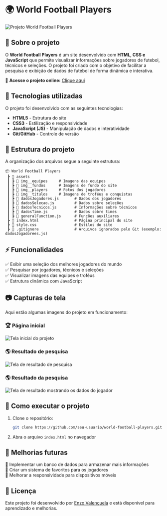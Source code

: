 # 🌍 World Football Players  

![Projeto World Football Players](https://1drv.ms/i/c/10827a64be25b620/EbMxl7Tp5BZFu9N_lljpMeEB3TuT8X0IKoiuyVc5TjzeMw?e=2ficrj) 

## 📌 Sobre o projeto  

O **World Football Players** é um site desenvolvido com **HTML, CSS e JavaScript** que permite visualizar informações sobre jogadores de futebol, técnicos e seleções. O projeto foi criado com o objetivo de facilitar a pesquisa e exibição de dados de futebol de forma dinâmica e interativa.  

🔗 **Acesse o projeto online:** [Clique aqui](https://enzovalencuela-world-football-players.netlify.app/)  

## 🎨 Tecnologias utilizadas  

O projeto foi desenvolvido com as seguintes tecnologias:  

- **HTML5** - Estrutura do site  
- **CSS3** - Estilização e responsividade  
- **JavaScript (JS)** - Manipulação de dados e interatividade  
- **Git/GitHub** - Controle de versão  

## 📂 Estrutura do projeto  

A organização dos arquivos segue a seguinte estrutura:  

```
📦 World Football Players
 ┣ 📂 assets
 ┃ ┣ 📂 img__equipes     # Imagens das equipes
 ┃ ┣ 📂 img__fundos      # Imagens de fundo do site
 ┃ ┣ 📂 img__players     # Fotos dos jogadores
 ┃ ┣ 📂 img__titulos     # Imagens de troféus e conquistas
 ┃ ┣ 📝 dadosJogadores.js       # Dados dos jogadores
 ┃ ┣ 📝 dadosSelecao.js         # Dados sobre seleções
 ┃ ┣ 📝 dadosTecnicos.js        # Informações sobre técnicos
 ┃ ┣ 📝 dadosTime.js            # Dados sobre times
 ┃ ┣ 📝 generalFunction.js      # Funções auxiliares
 ┣ 📝 index.html                # Página principal do site
 ┣ 🎨 style.css                 # Estilos do site
 ┣ 📝 .gitignore                # Arquivos ignorados pelo Git (exemplo: dadosJogadorees.js)
```

## ⚡ Funcionalidades  

✅ Exibir uma seleção dos melhores jogadores do mundo  
✅ Pesquisar por jogadores, técnicos e seleções  
✅ Visualizar imagens das equipes e troféus  
✅ Estrutura dinâmica com JavaScript  

## 📷 Capturas de tela  

Aqui estão algumas imagens do projeto em funcionamento:  

### 🏆 Página inicial  
![Tela inicial do projeto](https://1drv.ms/i/c/10827a64be25b620/ESgfYenZ2nhMr-uQKnvuD-kByXulWktq7EMrtvmC96Y7BQ?e=CPeREh)

### 🌎 Resultado de pesquisa 
![Tela de resultado de pesquisa](https://1drv.ms/i/c/10827a64be25b620/EWBcTmiAQs5Ju7Nl1Ls_XG8B6YBGcPOvcbWhLwz33gZTPQ?e=4DzNT6)

### 🌎 Resultado da pesquisa
![Tela de resultado mostrando os dados do jogador](https://1drv.ms/i/c/10827a64be25b620/EderVQOcxM1LhF-pWK_J_cUBFrqvin1Dl3ThX8yuquCocQ?e=P6NAfs)

## 🚀 Como executar o projeto  

1. Clone o repositório:  
   ```bash
   git clone https://github.com/seu-usuario/world-football-players.git
   ```  
2. Abra o arquivo `index.html` no navegador  

## 📌 Melhorias futuras  

🔹 Implementar um banco de dados para armazenar mais informações  
🔹 Criar um sistema de favoritos para os jogadores  
🔹 Melhorar a responsividade para dispositivos móveis  

## 📜 Licença  

Este projeto foi desenvolvido por [Enzo Valençuela](https://www.linkedin.com/in/enzo-silva10/) e está disponível para aprendizado e melhorias.  
